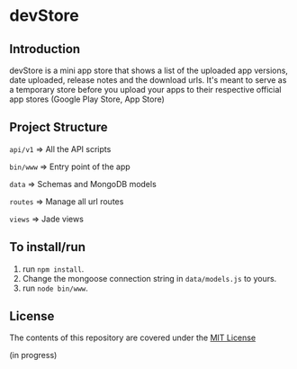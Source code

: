 # devStore

## Introduction
devStore is a mini app store that shows a list of the uploaded app versions, date uploaded, release notes and the download urls. It's meant to serve as a temporary store before you upload your apps to their respective official app stores (Google Play Store, App Store)

## Project Structure
`api/v1` => All the API scripts

`bin/www` => Entry point of the app

`data` => Schemas and MongoDB models

`routes` => Manage all url routes

`views` => Jade views

## To install/run

1. run `npm install`.
2. Change the mongoose connection string in `data/models.js` to yours.
3. run `node bin/www`.

## License
The contents of this repository are covered under the [MIT License](https://github.com/biodunalfet/devStore/blob/master/LICENSE)

(in progress)